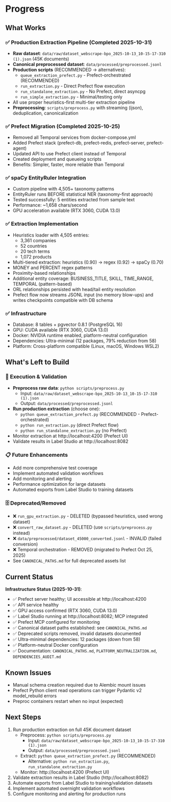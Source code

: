 # Progress

## What Works

### ✅ Production Extraction Pipeline (Completed 2025-10-31)
- **Raw dataset**: `data/raw/dataset_webscrape-bpo_2025-10-13_10-15-17-310 (1).json` (45K documents)
- **Canonical preprocessed dataset**: `data/processed/preprocessed.jsonl`
- **Production scripts** (RECOMMENDED → alternatives):
  - `queue_extraction_prefect.py` - Prefect-orchestrated (RECOMMENDED)
  - `run_extraction.py` - Direct Prefect flow execution
  - `run_standalone_extraction.py` - No Prefect, direct asyncpg
  - `run_simple_extraction.py` - Minimal/testing only
- All use proper heuristics-first multi-tier extraction pipeline
- **Preprocessing**: `scripts/preprocess.py` with streaming (ijson), deduplication, canonicalization

### ✅ Prefect Migration (Completed 2025-10-25)
- Removed all Temporal services from docker-compose.yml
- Added Prefect stack (prefect-db, prefect-redis, prefect-server, prefect-agent)
- Updated API to use Prefect client instead of Temporal
- Created deployment and queueing scripts
- Benefits: Simpler, faster, more reliable than Temporal

### ✅ spaCy EntityRuler Integration
- Custom pipeline with 4,505+ taxonomy patterns
- EntityRuler runs BEFORE statistical NER (taxonomy-first approach)
- Tested successfully: 5 entities extracted from sample text
- Performance: ~1,658 chars/second
- GPU acceleration available (RTX 3060, CUDA 13.0)

### ✅ Extraction Implementation
- Heuristics loader with 4,505 entries:
  - 3,361 companies
  - 52 countries
  - 20 tech terms
  - 1,072 products
- Multi-tiered extraction: heuristics (0.90) → regex (0.92) → spaCy (0.70)
- MONEY and PERCENT regex patterns
- Proximity-based relationships
- Additional entity coverage: BUSINESS_TITLE, SKILL, TIME_RANGE, TEMPORAL (pattern-based)
- ORL relationships persisted with head/tail entity resolution
- Prefect flow now streams JSONL input (no memory blow-ups) and writes checkpoints compatible with DB schema

### ✅ Infrastructure
- Database: 8 tables + pgvector 0.8.1 (PostgreSQL 16)
- GPU: CUDA available (RTX 3060, CUDA 13.0)
- Docker: NVIDIA runtime enabled, platform-neutral configuration
- Dependencies: Ultra-minimal (12 packages, 79% reduction from 58)
- Platform: Cross-platform compatible (Linux, macOS, Windows WSL2)

## What's Left to Build

### 🔄 Execution & Validation
- **Preprocess raw data**: `python scripts/preprocess.py`
  - Input: `data/raw/dataset_webscrape-bpo_2025-10-13_10-15-17-310 (1).json`
  - Output: `data/processed/preprocessed.jsonl`
- **Run production extraction** (choose one):
  - `python queue_extraction_prefect.py` (RECOMMENDED - Prefect-orchestrated)
  - `python run_extraction.py` (direct Prefect flow)
  - `python run_standalone_extraction.py` (no Prefect)
- Monitor extraction at http://localhost:4200 (Prefect UI)
- Validate results in Label Studio at http://localhost:8082

### 📋 Future Enhancements
- Add more comprehensive test coverage
- Implement automated validation workflows
- Add monitoring and alerting
- Performance optimization for large datasets
- Automated exports from Label Studio to training datasets

### 🗄️ Deprecated/Removed
- ❌ `run_gpu_extraction.py` - DELETED (bypassed heuristics, used wrong dataset)
- ❌ `convert_raw_dataset.py` - DELETED (use `scripts/preprocess.py` instead)
- ❌ `data/preprocessed/dataset_45000_converted.jsonl` - INVALID (failed conversion)
- ❌ Temporal orchestration - REMOVED (migrated to Prefect Oct 25, 2025)
- See `CANONICAL_PATHS.md` for full deprecated assets list

## Current Status

**Infrastructure Status (2025-10-31)**:
- ✅ Prefect server healthy; UI accessible at http://localhost:4200
- ✅ API service healthy
- ✅ GPU access confirmed (RTX 3060, CUDA 13.0)
- ✅ Label Studio running at http://localhost:8082; MCP integrated
- ✅ Prefect MCP configured for monitoring
- ✅ Canonical dataset paths established: see `CANONICAL_PATHS.md`
- ✅ Deprecated scripts removed, invalid datasets documented
- ✅ Ultra-minimal dependencies: 12 packages (down from 58)
- ✅ Platform-neutral Docker configuration
- ✅ Documentation: `CANONICAL_PATHS.md`, `PLATFORM_NEUTRALIZATION.md`, `DEPENDENCIES_AUDIT.md`

## Known Issues

- Manual schema creation required due to Alembic mount issues
- Prefect Python client read operations can trigger Pydantic v2 model_rebuild errors
- Preproc containers restart when no input (expected)

## Next Steps

1. Run production extraction on full 45K document dataset
   - Preprocess: `python scripts/preprocess.py`
     - Input: `data/raw/dataset_webscrape-bpo_2025-10-13_10-15-17-310 (1).json`
     - Output: `data/processed/preprocessed.jsonl`
   - Extract: `python queue_extraction_prefect.py` (RECOMMENDED)
     - Alternative: `python run_extraction.py`, `run_standalone_extraction.py`
   - Monitor: http://localhost:4200 (Prefect UI)
2. Validate extraction results in Label Studio (http://localhost:8082)
3. Automate exports from Label Studio to training/validation datasets
4. Implement automated overnight validation workflows
5. Configure monitoring and alerting for production runs






